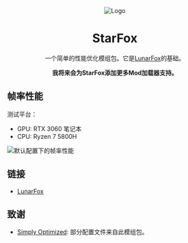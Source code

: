 <div align="center">
  <img src="https://cdn.modrinth.com/data/r7CwLIIr/cfd4314a75bb775ade08fe0e9ada9cf9a913f6a5_96.webp" alt="Logo">
  <h1>StarFox</h1>
  <p>
    一个简单的性能优化模组包。它是<a href="https://modrinth.com/modpack/lunarfox">LunarFox</a>的基础。
  </p>
  <b>我将来会为StarFox添加更多Mod加载器支持。</b>
</div>

## 帧率性能

测试平台：

- GPU: RTX 3060 笔记本
- CPU: Ryzen 7 5800H

![默认配置下的帧率性能](https://cdn.modrinth.com/data/o4V7Ug7T/images/7d9ef05bcfbaf06114b1280f0772908ccac449bf.png)

## 链接

- [LunarFox](https://modrinth.com/modpack/lunarfox)

## 致谢

- [Simply Optimized](https://modrinth.com/modpack/sop): 部分配置文件来自此模组包。
